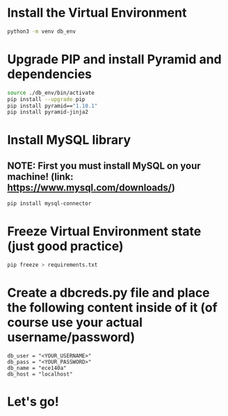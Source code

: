 # Install the Virtual Environment
```bash
python3 -m venv db_env
```

# Upgrade PIP and install Pyramid and dependencies
```bash
source ./db_env/bin/activate
pip install --upgrade pip
pip install pyramid=="1.10.1"
pip install pyramid-jinja2
```

# Install MySQL library
## NOTE: First you must install MySQL on your machine! (link: https://www.mysql.com/downloads/)
```bash
pip install mysql-connector
```

# Freeze Virtual Environment state (just good practice)
```bash
pip freeze > requirements.txt
```

# Create a dbcreds.py file and place the following content inside of it (of course use your actual username/password)
```
db_user = "<YOUR_USERNAME>"
db_pass = "<YOUR_PASSWORD>"
db_name = "ece140a"
db_host = "localhost"
```

# Let's go!